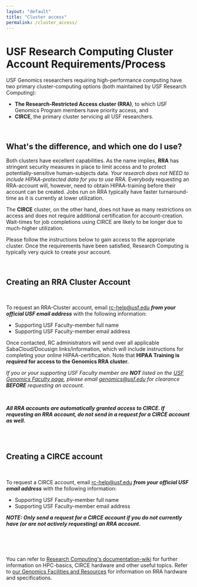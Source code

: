 ```yaml
---
layout: "default"
title: "Cluster access"
permalink: /cluster_access/
---
```



# USF Research Computing Cluster Account Requirements/Process

USF Genomics researchers requiring high-performance computing have two primary cluster-computing options (both maintained by USF Research Computing): 
* **The Research-Restricted Access cluster (RRA)**, to which USF Genomics Program members have priority access, and 
* **CIRCE**, the primary cluster servicing all USF researchers. 

<br>

## What's the difference, and which one do I use?
Both clusters have excellent capabilities. As the name implies, **RRA** has stringent security measures in place to limit access and to protect potentially-sensitive human-subjects data. _Your research does not NEED to include HIPAA-protected data for you to use RRA._ Everybody requesting an RRA-account will, however, need to obtain HIPAA-training before their account can be created. Jobs run on RRA typically have faster turnaround-time as it is currently at lower utilization. 

The **CIRCE** cluster, on the other hand, does not have as many restrictions on access and does not require additional certification for account-creation. Wait-times for job completions using CIRCE are likely to be longer due to much-higher utilization.

Please follow the instructions below to gain access to the appropriate cluster. Once the requirements have been satisfied, Research Computing is typically very quick to create your account.

<br>

## Creating an RRA Cluster Account

<br>

To request an RRA-Cluster account, email rc-help@usf.edu ***from your official USF email address*** with the following information:

  * Supporting USF Faculty-member full name
  * Supporting USF Faculty-member email address
  
Once contacted, RC administrators will send over all applicable SabaCloud/Docusign links/information, which will include instructions for completing your online HIPAA-certification. Note that **HIPAA Training is *required* for access to the Genomics RRA cluster.**

*If you or your supporting USF Faculty member are **NOT** listed on the [USF Genomics Faculty page](https://health.usf.edu/publichealth/ghidr/genomics/researchers), please email genomics@usf.edu for clearance **BEFORE** requesting an account.*
    
<br>
 
 ***All RRA accounts are automatically granted access to CIRCE. If requesting an RRA account, do not send in a request for a CIRCE account as well.***


<br>
<br>

## Creating a CIRCE account
<br>

To request a CIRCE account, email rc-help@usf.edu ***from your official USF email address*** with the following information: 
   
  * Supporting USF Faculty-member full name
  * Supporting USF Faculty-member email address


***NOTE: Only send a request for a CIRCE account if you do not currently have (or are not actively requesting) an RRA account.***

<br>
<br>
<br>

You can refer to [Research Computing's documentation-wiki](https://wiki.rc.usf.edu/index.php/Main_Page) for further information on HPC-basics, CIRCE hardware and other useful topics. Refer to [our Genomics Facilities and Resources](https://github.com/usfomicshub/usfomicshub.github.io/blob/master/wiki/markdowns/facilities_and_resources.md) for information on RRA hardware and specifications.
